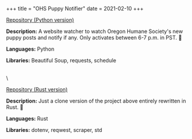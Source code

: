 +++
title = "OHS Puppy Notifier"
date = 2021-02-10
+++

<a href="https://github.com/sjinno/ohs-puppy-notifier" target="\_blank" class="repo"><i class="fab fa-github"></i> Repository (Python version)</a>

**Description:** A website watcher to watch Oregon Humane Society's new puppy posts and notify if any. Only activates between 6-7 p.m. in PST. 🐶

**Languages:** Python

**Libraries:** Beautiful Soup, requests, schedule

\
\

<a href="https://github.com/sjinno/puppy-notifier" target="\_blank" class="repo"><i class="fab fa-github"></i> Repository (Rust version)</a>

**Description:** Just a clone version of the project above entirely rewritten in Rust. 🐶

**Languages:** Rust

**Libraries:** dotenv, reqwest, scraper, std
